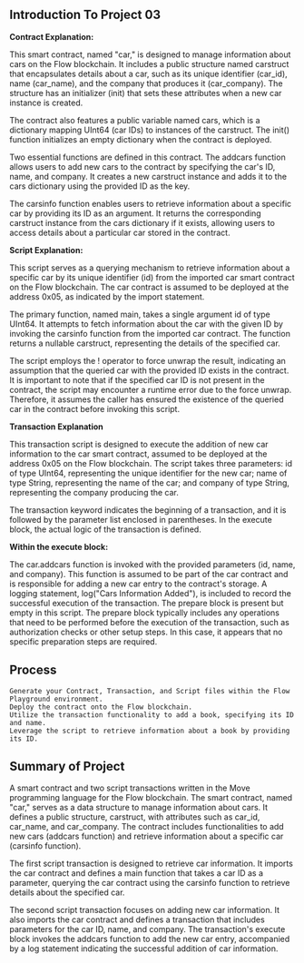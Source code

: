 ##   Introduction To Project 03 

**Contract Explanation:**

This smart contract, named "car," is designed to manage information about cars on the Flow blockchain. It includes a public structure named carstruct that encapsulates details about a car, such as its unique identifier (car_id), name (car_name), and the company that produces it (car_company). The structure has an initializer (init) that sets these attributes when a new car instance is created.

The contract also features a public variable named cars, which is a dictionary mapping UInt64 (car IDs) to instances of the carstruct. The init() function initializes an empty dictionary when the contract is deployed.

Two essential functions are defined in this contract. The addcars function allows users to add new cars to the contract by specifying the car's ID, name, and company. It creates a new carstruct instance and adds it to the cars dictionary using the provided ID as the key.

The carsinfo function enables users to retrieve information about a specific car by providing its ID as an argument. It returns the corresponding carstruct instance from the cars dictionary if it exists, allowing users to access details about a particular car stored in the contract.

**Script Explanation:**

This script serves as a querying mechanism to retrieve information about a specific car by its unique identifier (id) from the imported car smart contract on the Flow blockchain. The car contract is assumed to be deployed at the address 0x05, as indicated by the import statement.

The primary function, named main, takes a single argument id of type UInt64. It attempts to fetch information about the car with the given ID by invoking the carsinfo function from the imported car contract. The function returns a nullable carstruct, representing the details of the specified car.

The script employs the ! operator to force unwrap the result, indicating an assumption that the queried car with the provided ID exists in the contract. It is important to note that if the specified car ID is not present in the contract, the script may encounter a runtime error due to the force unwrap. Therefore, it assumes the caller has ensured the existence of the queried car in the contract before invoking this script.

**Transaction Explanation**

This transaction script is designed to execute the addition of new car information to the car smart contract, assumed to be deployed at the address 0x05 on the Flow blockchain. The script takes three parameters: id of type UInt64, representing the unique identifier for the new car; name of type String, representing the name of the car; and company of type String, representing the company producing the car.

The transaction keyword indicates the beginning of a transaction, and it is followed by the parameter list enclosed in parentheses. In the execute block, the actual logic of the transaction is defined.

**Within the execute block:**

The car.addcars function is invoked with the provided parameters (id, name, and company). This function is assumed to be part of the car contract and is responsible for adding a new car entry to the contract's storage.
A logging statement, log("Cars Information Added"), is included to record the successful execution of the transaction.
The prepare block is present but empty in this script. The prepare block typically includes any operations that need to be performed before the execution of the transaction, such as authorization checks or other setup steps. In this case, it appears that no specific preparation steps are required.

## Process 

```
Generate your Contract, Transaction, and Script files within the Flow Playground environment.
Deploy the contract onto the Flow blockchain.
Utilize the transaction functionality to add a book, specifying its ID and name.
Leverage the script to retrieve information about a book by providing its ID.
```

## Summary of Project 

A smart contract and two script transactions written in the Move programming language for the Flow blockchain. The smart contract, named "car," serves as a data structure to manage information about cars. It defines a public structure, carstruct, with attributes such as car_id, car_name, and car_company. The contract includes functionalities to add new cars (addcars function) and retrieve information about a specific car (carsinfo function).

The first script transaction is designed to retrieve car information. It imports the car contract and defines a main function that takes a car ID as a parameter, querying the car contract using the carsinfo function to retrieve details about the specified car.

The second script transaction focuses on adding new car information. It also imports the car contract and defines a transaction that includes parameters for the car ID, name, and company. The transaction's execute block invokes the addcars function to add the new car entry, accompanied by a log statement indicating the successful addition of car information.





